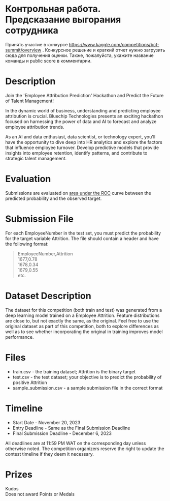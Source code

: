 # Контрольная работа. Предсказание выгорания сотрудника
Принять участие в конкурсе https://www.kaggle.com/competitions/bct-summit/overview . Конкурсное решение и краткий отчет нужно загрузить сюда для получения оценки. Также, пожалуйста, укажите название команды и public score в комментарии. 

# Description
Join the 'Employee Attribution Prediction' Hackathon and Predict the Future of Talent Management!

In the dynamic world of business, understanding and predicting employee attribution is crucial. Bluechip Technologies presents an exciting hackathon focused on harnessing the power of data and AI to forecast and analyze employee attribution trends.

As an AI and data enthusiast, data scientist, or technology expert, you'll have the opportunity to dive deep into HR analytics and explore the factors that influence employee turnover. Develop predictive models that provide insights into employee retention, identify patterns, and contribute to strategic talent management.

# Evaluation
Submissions are evaluated on [area under the ROC](http://en.wikipedia.org/wiki/Receiver_operating_characteristic) curve between the predicted probability and the observed target.

# Submission File
For each EmployeeNumber in the test set, you must predict the probability for the target variable Attrition. The file should contain a header and have the following format:
>EmployeeNumber,Attrition  
>1677,0.78  
>1678,0.34  
>1679,0.55  
>etc.

# Dataset Description
The dataset for this competition (both train and test) was generated from a deep learning model trained on a Employee Attrition. Feature distributions are close to, but not exactly the same, as the original. Feel free to use the original dataset as part of this competition, both to explore differences as well as to see whether incorporating the original in training improves model performance.

# Files
 * train.csv - the training dataset; Attrition is the binary target
 * test.csv - the test dataset; your objective is to predict the probability of positive Attrition
 * sample_submission.csv - a sample submission file in the correct format

# Timeline
 * Start Date - November 20, 2023
 * Entry Deadline - Same as the Final Submission Deadline
 * Final Submission Deadline - December 6, 2023

All deadlines are at 11:59 PM WAT on the corresponding day unless otherwise noted. The competition organizers reserve the right to update the contest timeline if they deem it necessary.

# Prizes
Kudos  
Does not award Points or Medals